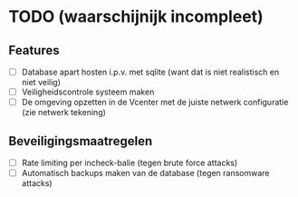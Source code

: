 # TODO (waarschijnijk incompleet)

## Features

- [ ] Database apart hosten i.p.v. met sqlite (want dat is niet realistisch en niet veilig)
- [ ] Veiligheidscontrole systeem maken
- [ ] De omgeving opzetten in de Vcenter met de juiste netwerk configuratie (zie netwerk tekening)

## Beveiligingsmaatregelen

- [ ] Rate limiting per incheck-balie (tegen brute force attacks)
- [ ] Automatisch backups maken van de database (tegen ransomware attacks)
